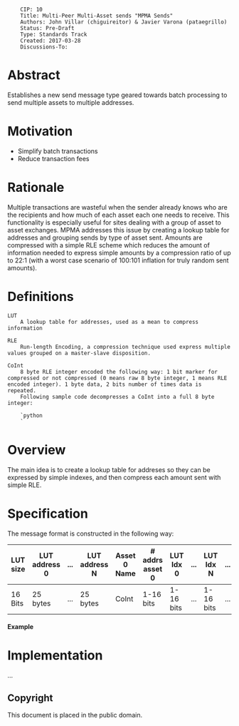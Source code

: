         CIP: 10
        Title: Multi-Peer Multi-Asset sends "MPMA Sends"
        Authors: John Villar (chiguireitor) & Javier Varona (pataegrillo)
        Status: Pre-Draft
        Type: Standards Track
        Created: 2017-03-28
        Discussions-To: 

# Abstract

Establishes a new send message type geared towards batch processing to send multiple assets to multiple addresses.


# Motivation

* Simplify batch transactions
* Reduce transaction fees


# Rationale

Multiple transactions are wasteful when the sender already knows who are the recipients and how much of each asset each one needs to receive. This functionality is especially useful for sites dealing with a group of asset to asset exchanges. MPMA addresses this issue by creating a lookup table for addresses and grouping sends by type of asset sent. Amounts are compressed with a simple RLE scheme which reduces the amount of information needed to express simple amounts by a compression ratio of up to 22:1 (with a worst case scenario of 100:101 inflation for truly random sent amounts).


# Definitions

    LUT
        A lookup table for addresses, used as a mean to compress information
        
    RLE
        Run-length Encoding, a compression technique used express multiple values grouped on a master-slave disposition.
        
    CoInt
        8 byte RLE integer encoded the following way: 1 bit marker for compressed or not compressed (0 means raw 8 byte integer, 1 means RLE encoded integer). 1 byte data, 2 bits number of times data is repeated.
        Following sample code decompresses a CoInt into a full 8 byte integer:
        
        `python
        `
        

# Overview

The main idea is to create a lookup table for addreses so they can be expressed by simple indexes, and then compress each amount sent with simple RLE.

# Specification

The message format is constructed in the following way:
 
LUT size|LUT address 0|...|LUT address N|Asset 0 Name|# addrs asset 0|LUT Idx 0|...|LUT Idx N|...|Asset M Name| needs finishing
--------|-------------|---|-------------|------------|---------------|---------|---|---------|---|------------|----
 16 Bits|   25 bytes  |...|   25 bytes  |   CoInt    |    1-16 bits  |1-16 bits|...|1-16 bits|...|    CoInt   |


#### Example

# Implementation

...

## Copyright ##

This document is placed in the public domain.
